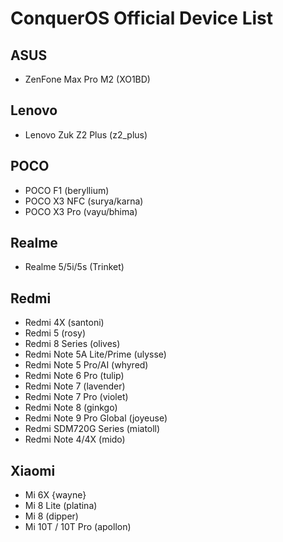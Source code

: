 # ConquerOS Official Device List

## ASUS
- ZenFone Max Pro M2 (XO1BD)

## Lenovo
- Lenovo Zuk Z2 Plus (z2_plus)

## POCO
- POCO F1 (beryllium)
- POCO X3 NFC (surya/karna)
- POCO X3 Pro (vayu/bhima)

## Realme
- Realme 5/5i/5s (Trinket)

## Redmi
- Redmi 4X (santoni)
- Redmi 5 (rosy)
- Redmi 8 Series (olives)
- Redmi Note 5A Lite/Prime (ulysse)
- Redmi Note 5 Pro/AI (whyred)
- Redmi Note 6 Pro (tulip)
- Redmi Note 7 (lavender)
- Redmi Note 7 Pro (violet)
- Redmi Note 8 (ginkgo)
- Redmi Note 9 Pro Global (joyeuse)
- Redmi SDM720G Series (miatoll)
- Redmi Note 4/4X (mido)

## Xiaomi
- Mi 6X {wayne}
- Mi 8 Lite (platina)
- Mi 8 (dipper)
- Mi 10T / 10T Pro (apollon)
